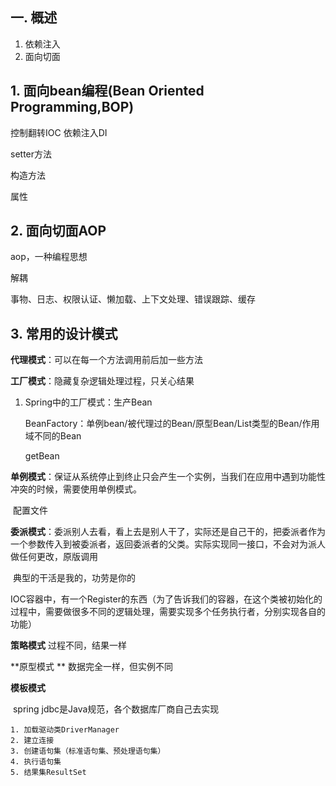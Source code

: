 ## 一. 概述

1. 依赖注入
2. 面向切面

## 1. 面向bean编程(Bean Oriented Programming,BOP)

控制翻转IOC   依赖注入DI

setter方法

构造方法

属性

## 2. 面向切面AOP

aop，一种编程思想

解耦  

事物、日志、权限认证、懒加载、上下文处理、错误跟踪、缓存

## 3. 常用的设计模式

**代理模式**：可以在每一个方法调用前后加一些方法 

**工厂模式**：隐藏复杂逻辑处理过程，只关心结果

 1. Spring中的工厂模式：生产Bean

    BeanFactory：单例bean/被代理过的Bean/原型Bean/List类型的Bean/作用域不同的Bean

    getBean

**单例模式**：保证从系统停止到终止只会产生一个实例，当我们在应用中遇到功能性冲突的时候，需要使用单例模式。

​	配置文件	

**委派模式**：委派别人去看，看上去是别人干了，实际还是自己干的，把委派者作为一个参数传入到被委派者，返回委派者的父类。实际实现同一接口，不会对为派人做任何更改，原版调用

​	典型的干活是我的，功劳是你的

​	IOC容器中，有一个Register的东西（为了告诉我们的容器，在这个类被初始化的过程中，需要做很多不同的逻辑处理，需要实现多个任务执行者，分别实现各自的功能）

**策略模式** 过程不同，结果一样

**原型模式 ** 数据完全一样，但实例不同

**模板模式**

​	spring jdbc是Java规范，各个数据库厂商自己去实现

 	1. 加载驱动类DriverManager
 	2. 建立连接
 	3. 创建语句集（标准语句集、预处理语句集）
 	4. 执行语句集
 	5. 结果集ResultSet